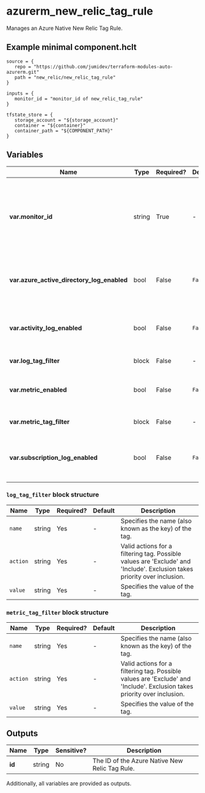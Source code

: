 # azurerm_new_relic_tag_rule

Manages an Azure Native New Relic Tag Rule.

## Example minimal component.hclt

```hcl
source = {
   repo = "https://github.com/jumidev/terraform-modules-auto-azurerm.git" 
   path = "new_relic/new_relic_tag_rule" 
}

inputs = {
   monitor_id = "monitor_id of new_relic_tag_rule" 
}

tfstate_store = {
   storage_account = "${storage_account}" 
   container = "${container}" 
   container_path = "${COMPONENT_PATH}" 
}

```

## Variables

| Name | Type | Required? |  Default  |  Description |
| ---- | ---- | --------- |  ----------- | ----------- |
| **var.monitor_id** | string | True | -  |  Specifies the ID of the New Relic Monitor this Tag Rule should be created within. Changing this forces a new Azure Native New Relic Tag Rule to be created. | 
| **var.azure_active_directory_log_enabled** | bool | False | `False`  |  Whether Azure Active Directory logs should be sent for the Monitor resource. Defaults to `false`. | 
| **var.activity_log_enabled** | bool | False | `False`  |  Whether activity logs from Azure resources should be sent for the Monitor resource. Defaults to `false`. | 
| **var.log_tag_filter** | block | False | -  |  A `log_tag_filter` block. | 
| **var.metric_enabled** | bool | False | `False`  |  Whether metrics should be sent for the Monitor resource. Defaults to `false`. | 
| **var.metric_tag_filter** | block | False | -  |  A `metric_tag_filter` block. | 
| **var.subscription_log_enabled** | bool | False | `False`  |  Whether subscription logs should be sent for the Monitor resource. Defaults to `false`. | 

### `log_tag_filter` block structure

| Name | Type | Required? | Default | Description |
| ---- | ---- | --------- | ------- | ----------- |
| `name` | string | Yes | - | Specifies the name (also known as the key) of the tag. |
| `action` | string | Yes | - | Valid actions for a filtering tag. Possible values are 'Exclude' and 'Include'. Exclusion takes priority over inclusion. |
| `value` | string | Yes | - | Specifies the value of the tag. |

### `metric_tag_filter` block structure

| Name | Type | Required? | Default | Description |
| ---- | ---- | --------- | ------- | ----------- |
| `name` | string | Yes | - | Specifies the name (also known as the key) of the tag. |
| `action` | string | Yes | - | Valid actions for a filtering tag. Possible values are 'Exclude' and 'Include'. Exclusion takes priority over inclusion. |
| `value` | string | Yes | - | Specifies the value of the tag. |



## Outputs

| Name | Type | Sensitive? | Description |
| ---- | ---- | --------- | --------- |
| **id** | string | No  | The ID of the Azure Native New Relic Tag Rule. | 

Additionally, all variables are provided as outputs.
